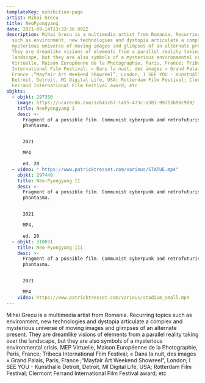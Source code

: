 ```yaml
---
templateKey: exhibition-page
artist: Mihai Grecu
title: NeoPyongyang
date: 2021-09-14T13:33:36.992Z
description: Mihai Grecu is a multimedia artist from Romania. Recurring topics
  such as environment, new technologies and dystopia articulate a complex and
  mysterious universe of moving images and glimpses of an alternate present.
  They are dreamlike visions of elements from a parallel reality taking over the
  landscape, but they are also symbols of a mysterious environmental crisis. MEP
  Virtuelle, Maison Européenne de la Photographie, Paris, France; Tribeca
  International Film Festival; « Dans la nuit, des images » Grand Palais, Paris,
  France ;“Mayfair Art Weekend Showreel”, London; I SEE YOU - Kunsthalle
  Detroit, Detroit, MI Digital Life, USA; Rotterdam Film Festival; Clermont
  Ferrand International Film Festival award; etc
objkts:
  - objkt: 297350
    image: https://ucarecdn.com/1c641c67-1495-473c-a381-99713b98c900/
    title: NeoPyongyang I
    desc: >-
      Fragment of a possible film. Communist cyberpunk and retrofuturist
      phantasma.


      2021

      MP4

      ed. 20
  - video: " https://www.patricktresset.com/various/STATUE.mp4"
    objkt: 297440
    title: Neo-Pyongyang II
    desc: >-
      Fragment of a possible film. Communist cyberpunk and retrofuturist
      phantasma.


      2021

      MP4,

      ed. 20
  - objkt: 310031
    title: Neo-Pyongyang III
    desc: >-
      Fragment of a possible film. Communist cyberpunk and retrofuturist
      phantasma.


      2021

      MP4
    video: https://www.patricktresset.com/various/stadium_small.mp4
---
```

Mihai Grecu is a multimedia artist from Romania. Recurring topics such as environment, new technologies and dystopia articulate a complex and mysterious universe of moving images and glimpses of an alternate present. They are dreamlike visions of elements from a parallel reality taking over the landscape, but they are also symbols of a mysterious environmental crisis. MEP Virtuelle, Maison Européenne de la Photographie, Paris, France; Tribeca International Film Festival; « Dans la nuit, des images » Grand Palais, Paris, France ;“Mayfair Art Weekend Showreel”, London; I SEE YOU - Kunsthalle Detroit, Detroit, MI Digital Life, USA; Rotterdam Film Festival; Clermont Ferrand International Film Festival award; etc